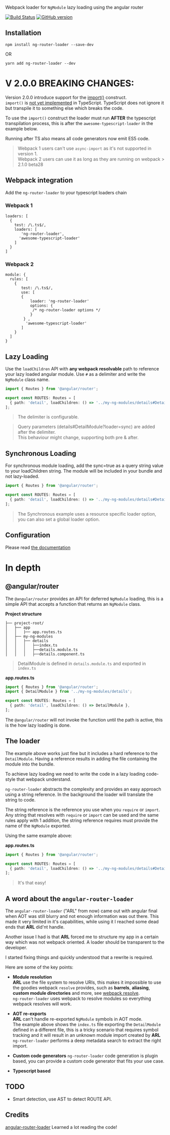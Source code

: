
Webpack loader for `NgModule` lazy loading using the angular router


[![Build Status](https://travis-ci.org/shlomiassaf/ng-router-loader.svg?branch=master)](https://travis-ci.org/shlomiassaf/ng-router-loader)
[![GitHub version](https://badge.fury.io/gh/shlomiassaf%2Fng-router-loader.svg)](https://badge.fury.io/gh/shlomiassaf%2Fng-router-loader)

## Installation

`npm install ng-router-loader --save-dev`

OR

`yarn add ng-router-loader --dev`

# V 2.0.0 BREAKING CHANGES:
Version 2.0.0 introduce support for the [import()](https://github.com/tc39/proposal-dynamic-import) construct.  
`import()` is [not yet implemented](https://github.com/Microsoft/TypeScript/issues/12364) in TypeScript. 
TypeScript does not ignore it but transpile it to something else which breaks the code.

To use the `import()` construct the loader must run **AFTER** the typescript transpilation process, 
this is after the `awesome-typescript-loader` in the example below. 

Running after TS also means all code generators now emit ES5 code.

> Webpack 1 users can't use `async-import` as it's not supported in version 1.  
Webpack 2 users can use it as long as they are running on webpack > 2.1.0 beta28

## Webpack integration

Add the `ng-router-loader` to your typescript loaders chain

### Webpack 1
```
loaders: [
  {
    test: /\.ts$/,
    loaders: [
       'ng-router-loader',
      'awesome-typescript-loader'
    ]
  }
]
```

### Webpack 2
```
module: {
  rules: [
    {
       test: /\.ts$/,
       use: [
       {
           loader: 'ng-router-loader' 
           options: {
            /* ng-router-loader options */
           }
        } ,
         'awesome-typescript-loader'          
       ]
    }
  ]
}
```

## Lazy Loading
Use the `loadChildren` API with **any webpack resolvable** path to reference your lazy loaded angular module.
Use `#` as a delimiter and write the `NgModule` class name.

```ts
import { Routes } from '@angular/router';

export const ROUTES: Routes = [
  { path: 'detail', loadChildren: () => '../my-ng-modules/details#DetailModule' },
];
```

> The delimiter is configurable.

> Query parameters (details#DetailModule?loader=sync) are added after the delimiter.  
 This behaviour might change, supporting both pre & after. 

## Synchronous Loading
For synchronous module loading, add the sync=true as a query string value to your loadChildren string. The module will be included in your bundle and not lazy-loaded.
```ts
import { Routes } from '@angular/router';

export const ROUTES: Routes = [
  { path: 'detail', loadChildren: () => '../my-ng-modules/details#DetailModule?loader=sync' },
];
```
> The Synchronous example uses a resource specific loader option, you can also set a global loader option.

## Configuration 
Please read [the documentation](https://shlomiassaf.github.io/ng-router-loader)
 
# In depth 
## @angular/router
The `@angular/router` provides an API for deferred `NgModule` loading, this is a simple API that accepts a function that returns an `NgModule` class.

**Project structure**
```
├── project-root/
│   ├── app
│   │   ├── app.routes.ts
│   ├── my-ng-modules
│   │   ├── details
│   │   │   ├──index.ts
│   │   │   ├──details.module.ts
│   │   │   ├──details.component.ts
```

> DetailModule is defined in `details.module.ts` and exported in `index.ts`

**app.routes.ts**
```ts
import { Routes } from '@angular/router';
import { DetailModule } from '../my-ng-modules/details';

export const ROUTES: Routes = [
  { path: 'detail', loadChildren: () => DetailModule },
];
```

The `@angular/router` will not invoke the function until the path is active, this is the how lazy loading is done.
 
## The loader
The example above works just fine but it includes a hard reference to the `DetailModule`. 
Having a reference results in adding the file containing the module into the bundle.
 
To achieve lazy loading we need to write the code in a lazy loading code-style that webpack understand.

`ng-router-loader` abstracts the complexity and provides an easy approach using a string reference.
In the background the loader will translate the string to code. 

The string reference is the reference you use when you `require` or `import`.  
Any string that resolves with `require` or `import` can be used and the same rules apply with 1 addition, the string reference requires must provide the name of the `NgModule` exported.

Using the same example above:

**app.routes.ts**
```ts
import { Routes } from '@angular/router';

export const ROUTES: Routes = [
  { path: 'detail', loadChildren: () => '../my-ng-modules/details#DetailModule' },
];
```

> It's that easy!

## A word about the `angular-router-loader`
The `angular-router-loader` ("ARL" from now) came out with angular final when AOT was still blurry and not enough information was out there.
This made it very limited in it's capabilities, while using it I reached some dead ends that **ARL** did'nt handle.
  
Another issue I had is that **ARL** forced me to structure my app in a certain way which was not webpack oriented. A loader should be transparent to the developer.

I started fixing things and quickly understood that a rewrite is required.

Here are some of the key points:

  - **Module resolution**  
  **ARL** use the file system to resolve URIs, this makes it impossible to use the goodies webpack `resolve` provides, 
  such as **barrels**, **aliasing**, **custom module directories** and more, see [webpack resolve](https://webpack.js.org/configuration/resolve/).  
  `ng-router-loader` uses webpack to resolve modules so everything webpack resolves will work.
  
  - **AOT re-exports**   
  **ARL** can't handle re-exported `NgModule` symbols in AOT mode.  
   The example above shows the `index.ts` file exporting the `DetailModule` defined in a different 
   file, this is a tricky scenario that requires symbol tracking and it will result in an unknown module import created by **ARL**
   `ng-router-loader` performs a deep metadata search to extract the right import.
   
   - **Custom code generators**
   `ng-router-loader` code generation is plugin based, you can provide a custom code generator that fits your use case.
   
   - **Typescript based**
   
## TODO
  - Smart detection, use AST to detect ROUTE API.

## Credits

[angular-router-loader](https://github.com/brandonroberts/angular-router-loader)
Learned a lot reading the code!
